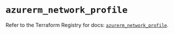 # `azurerm_network_profile`

Refer to the Terraform Registry for docs: [`azurerm_network_profile`](https://registry.terraform.io/providers/hashicorp/azurerm/3.99.0/docs/resources/network_profile).
